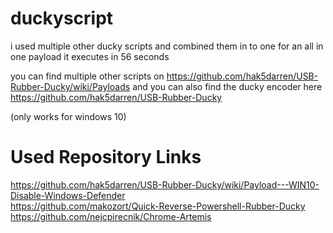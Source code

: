 # duckyscript

i used multiple other ducky scripts and combined them in to one for an all in one payload
it executes in 56 seconds



you can find multiple other scripts on https://github.com/hak5darren/USB-Rubber-Ducky/wiki/Payloads
and you can also find the ducky encoder here https://github.com/hak5darren/USB-Rubber-Ducky


(only works for windows 10)

# Used Repository Links
https://github.com/hak5darren/USB-Rubber-Ducky/wiki/Payload---WIN10-Disable-Windows-Defender               
https://github.com/makozort/Quick-Reverse-Powershell-Rubber-Ducky                        
https://github.com/nejcpirecnik/Chrome-Artemis             
